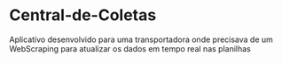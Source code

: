 # Central-de-Coletas
Aplicativo desenvolvido para uma transportadora onde precisava de um WebScraping para atualizar os dados em tempo real nas planilhas
